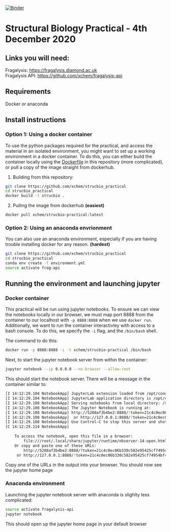 [![Binder](https://mybinder.org/badge_logo.svg)](https://mybinder.org/v2/gh/xchem/strucbio_practical/HEAD)

# Structural Biology Practical - 4th December 2020

## Links you will need:
Fragalysis: https://fragalysis.diamond.ac.uk   
Fragalysis API: https://github.com/xchem/fragalysis-api

## Requirements
Docker or anaconda

## Install instructions
### Option 1: Using a docker container
To use the python packages required for the practical, and access the material in an isolated environment, you might want to set up a working environment in a 
docker container. To do this, you can either build the container locally using the [Dockerfile](Dockerfile) in this repository (more complicated), or pull
a copy of the image straight from dockerhub.  

1. Building from this repository:
```bash
git clone https://github.com/xchem/strucbio_practical
cd strucbio_practical 
docker build -t strucbio .
```  

2. Pulling the image from dockerhub **(easiest)**
```bash
docker pull xchem/strucbio-practical:latest
```

### Option 2: Using an anaconda envrionment
You can also use an anaconda environment, especially if you are having trouble installing docker for any reason.  **(hardest)**
```bash
git clone https://github.com/xchem/strucbio_practical
cd strucbio_practical 
conda env create -f environment.yml
source activate frag-api
```

## Running the environment and launching jupyter
### Docker container
This practical will be run using jupyter notebooks. To ensure we can view the notebooks locally in our browser, we must map port 8888 from the
container to our localhost with ``-p 8888:8888`` when we use ``docker run``. Additionally, we want to run the container interactivley with access
to a bash console. To do this, we specify the ``-i`` flag, and the ``/bin/bash`` shell.  

The command to do this:
```bash
docker run -p 8888:8888 -i -t xchem/strucbio-practical /bin/bash
```

Next, to start the jupyter notebook server from within the container:
```bash
jupyter notebook --ip 0.0.0.0 --no-browser --allow-root
```  

This should start the notebook server. There will be a message in the container similar to:
```bash
[I 14:12:29.104 NotebookApp] JupyterLab extension loaded from /opt/conda/lib/python3.8/site-packages/jupyterlab
[I 14:12:29.104 NotebookApp] JupyterLab application directory is /opt/conda/share/jupyter/lab
[I 14:12:29.108 NotebookApp] Serving notebooks from local directory: /strucbio_practical
[I 14:12:29.108 NotebookApp] The Jupyter Notebook is running at:
[I 14:12:29.108 NotebookApp] http://5288af3b4be2:8888/?token=21c4c0ec06b330c582e95425cf74954bf4027a20724dc5dd
[I 14:12:29.108 NotebookApp]  or http://127.0.0.1:8888/?token=21c4c0ec06b330c582e95425cf74954bf4027a20724dc5dd
[I 14:12:29.108 NotebookApp] Use Control-C to stop this server and shut down all kernels (twice to skip confirmation).
[C 14:12:29.114 NotebookApp] 
    
    To access the notebook, open this file in a browser:
        file:///root/.local/share/jupyter/runtime/nbserver-14-open.html
    Or copy and paste one of these URLs:
        http://5288af3b4be2:8888/?token=21c4c0ec06b330c582e95425cf74954bf4027a20724dc5dd
     or http://127.0.0.1:8888/?token=21c4c0ec06b330c582e95425cf74954bf4027a20724dc5dd
 ```   
 
 Copy one of the URLs in the output into your browser. You should now see the jupyter home page
 
 ### Anaconda environment
 Launching the jupyter notebook server with anaconda is slighlty less complicated:
 ```bash
 source activate fragalysis-api
 jupyter notebook
 ```
 This should open up the jupyter home page in your default browser
     
    
